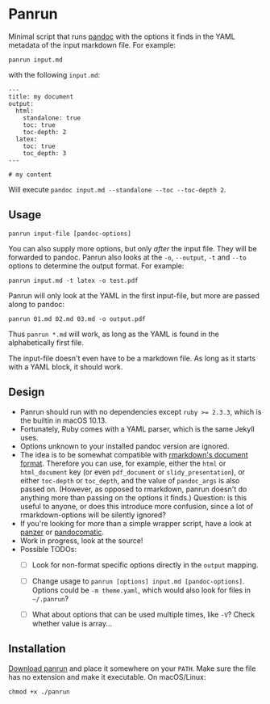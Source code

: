 # Panrun

Minimal script that runs [pandoc](http://pandoc.org/) with the options it finds in the YAML metadata of the input markdown file. For example:

    panrun input.md

with the following `input.md`:

    ---
    title: my document
    output:
      html:
        standalone: true
        toc: true
        toc-depth: 2
      latex:
        toc: true
        toc_depth: 3
    ---

    # my content

Will execute `pandoc input.md --standalone --toc --toc-depth 2`.


## Usage

    panrun input-file [pandoc-options]

You can also supply more options, but only _after_ the input file. They will be forwarded to pandoc. Panrun also looks at the `-o`, `--output`, `-t` and `--to` options to determine the output format. For example:

    panrun input.md -t latex -o test.pdf

Panrun will only look at the YAML in the first input-file, but more are passed along to pandoc:

    panrun 01.md 02.md 03.md -o output.pdf

Thus `panrun *.md` will work, as long as the YAML is found in the alphabetically first file.

The input-file doesn't even have to be a markdown file. As long as it starts with a YAML block, it should work.


## Design

- Panrun should run with no dependencies except `ruby >= 2.3.3`, which is the builtin in macOS 10.13.
- Fortunately, Ruby comes with a YAML parser, which is the same Jekyll uses.
- Options unknown to your installed pandoc version are ignored.
- The idea is to be somewhat compatible with [rmarkdown's document format](https://bookdown.org/yihui/rmarkdown/output-formats.html). Therefore you can use, for example, either the `html` or `html_document` key (or even `pdf_document` or `slidy_presentation`), or either `toc-depth` or `toc_depth`, and the value of `pandoc_args` is also passed on. (However, as opposed to rmarkdown, panrun doesn't do anything more than passing on the options it finds.) Question: is this useful to anyone, or does this introduce more confusion, since a lot of rmarkdown-options will be silently ignored?
- If you're looking for more than a simple wrapper script, have a look at [panzer](https://github.com/msprev/panzer) or [pandocomatic](https://github.com/htdebeer/pandocomatic).
- Work in progress, look at the source!
- Possible TODOs:
  - [ ] Look for non-format specific options directly in the `output` mapping.
  - [ ] Change usage to `panrun [options] input.md [pandoc-options]`. Options could be `-m theme.yaml`, which would also look for files in `~/.panrun`?
  - [ ] What about options that can be used multiple times, like `-V`? Check whether value is array...


## Installation

[Download panrun](https://raw.githubusercontent.com/mb21/panrun/master/panrun) and place it somewhere on your `PATH`. Make sure the file has no extension and make it executable. On macOS/Linux:

    chmod +x ./panrun
